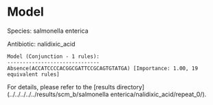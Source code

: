 
# Model

Species: salmonella enterica

Antibiotic: nalidixic_acid

```
Model (Conjunction - 1 rules):
------------------------------
Absence(ACCATCCCCACGGCGATTCCGCAGTGTATGA) [Importance: 1.00, 19 equivalent rules]

```

For details, please refer to the [results directory](../../../../../results/scm_b/salmonella enterica/nalidixic_acid/repeat_0/).

